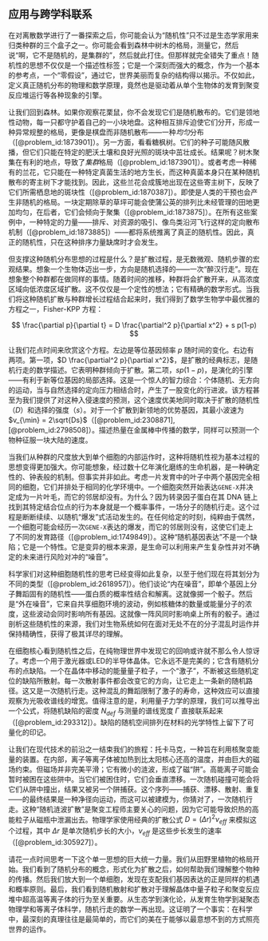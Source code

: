 ## 应用与跨学科联系

在对离散数学进行了一番探索之后，你可能会认为“随机性”只不过是生态学家用来归类种群的三个盒子之一。你可能会看到森林中树木的格局，测量它，然后说“啊，它不是随机的，是集群的”，然后就此打住。但那样就完全错失了重点！随机性的思想不仅仅是一个描述性标签；它是一个深刻而强大的概念，作为一个基本的参考点，一个“零假设”，通过它，世界美丽而复杂的结构得以揭示。不仅如此，定义真正随机分布的物理和数学原理，竟然也是驱动着从单个生物体的发育到聚变反应堆运行等各种现象的引擎。

让我们回到森林。如果你观察花栗鼠，你不会发现它们是随机散布的。它们是领地性动物，每一只都守护着自己的一小块地盘。这种相互排斥迫使它们分开，形成一种异常规整的格局，更像是棋盘而非随机散布——一种*均匀*分布（[@problem_id:1873901]）。另一方面，看看糖枫树。它们的种子可能随风散播，但它们只能在特定的肥沃土壤和良好光照的斑块中茁壮成长。结果呢？树木聚集在有利的地点，导致了*集群*格局（[@problem_id:1873901]）。或者考虑一种稀有的兰花，它只能在一种特定真菌生活的地方生长，而这种真菌本身只在某种随机散布的寄主树下才能找到。因此，这些兰花会成簇地出现在这些寄主树下，反映了它们所需栖息地的斑块性（[@problem_id:1870387]）。即使是人类的干预也会产生非随机的格局。一块定期除草的草坪可能会使蒲公英的排列比未经管理的田地更加均匀，在后者，它们会倾向于聚集（[@problem_id:1873875]）。在所有这些案例中，一种特定的力量——排斥、对资源的吸引、像鸟类沿河飞行这样的定向散布机制（[@problem_id:1873885]）——都将系统推离了真正的随机性。因此，真正的随机性，只在这种排序力量缺席时才会发生。

但支撑这种随机分布思想的过程是什么？是扩散过程，是无数微观、随机步骤的宏观结果。想象一个生物体迈出一步，方向是随机选择的——一次“醉汉行走”。现在想象整个种群都在做同样的事情。随着时间的推移，种群将会扩散开来，从高浓度区域向低浓度区域扩散。这不仅仅是一个定性的想法；它有精确的数学形式。当我们将这种随机扩散与种群增长过程结合起来时，我们得到了数学生物学中最优雅的方程之一，Fisher-KPP 方程：

$$ \frac{\partial p}{\partial t} = D \frac{\partial^2 p}{\partial x^2} + s p(1-p) $$

让我们花点时间来欣赏这个方程。左边是等位基因频率 $p$ 随时间的变化。右边有两项。第一项，$D \frac{\partial^2 p}{\partial x^2}$，是扩散的经典标志，是随机行走的数学描述。它表明种群倾向于扩散。第二项，$s p(1-p)$，是演化的引擎——有利于新等位基因的局部选择。这是一个惊人的智力综合：个体随机、无方向的运动，当与自然选择的定向压力相结合时，产生了一股变化的行进波。该方程甚至为我们提供了对这种入侵速度的预测，这个速度优美地同时取决于扩散的随机性（$D$）和选择的强度（$s$）。对于一个扩散到新领地的优势基因，其最小波速为 $v_{\min} = 2\sqrt{Ds}$（[@problem_id:2308871], [@problem_id:2798508]）。描述热量在金属棒中传播的数学，同样可以预测一个物种征服一块大陆的速度。

当我们从种群的尺度放大到单个细胞的内部运作时，这种将随机性视为基本过程的思想变得更加强大。你可能想象，经过数十亿年演化磨练的生命机器，是一种确定性的、钟表般的机制。但事实并非如此。考虑一片发育中的叶子中两个基因完全相同的细胞，它们并排处于相同的化学环境中。一个细胞突然开始表达`GENE-X`并决定成为一片叶毛，而它的邻居却没有。为什么？因为转录因子蛋白在其 DNA 链上找到其特定结合位点的行为本身就是一个概率事件，一场分子的随机行走。这个过程是断断续续、以随机“爆发”式活动发生的。在任何给定的时刻，纯粹由于偶然，一个细胞可能会经历一次`GENE-X`表达的爆发，而它的邻居则没有，这使它们走上了不同的发育路径（[@problem_id:1749849]）。这种“随机基因表达”不是一个缺陷；它是一个特性。它是变异的根本来源，是生命可以利用来产生复杂性并对不确定的未来进行风险对冲的“噪音”。

科学家们对这种细胞随机性的思考已经变得如此复杂，以至于他们现在将其划分为不同的类型（[@problem_id:2618957]）。他们谈论“内在噪音”，即单个基因上分子舞蹈固有的随机性——蛋白质的概率性结合和解离。这就像掷一个骰子。然后是“外在噪音”，它来自共享细胞环境的波动，例如核糖体的数量或能量分子的浓度，这些波动会同时影响所有基因。这就像一阵风同时影响桌上所有的骰子。通过剖析这些随机性的来源，我们对生物系统如何在面对无处不在的分子混乱时运作并保持精确性，获得了极其详尽的理解。

在细胞核心看到随机性之后，在纯物理世界中发现它的回响或许就不那么令人惊讶了。考虑一个用于激光器或LED的半导体晶体。它永远不是完美的；它含有随机分布的点缺陷。一个在晶体中移动的能量量子粒子，一个“激子”，不断被这些随机定位的缺陷所散射。每一次散射事件都会改变它的方向，让它走上一条新的随机路径。这又是一次随机行走。这种混乱的舞蹈限制了激子的寿命，这种效应可以直接观察为光吸收谱线的增宽。值得注意的是，利用量子力学的原理，我们可以推导出一个公式，将随机缺陷的密度 $N_{def}$ 与测量的谱线宽度 $\Gamma$ 直接联系起来（[@problem_id:293312]）。缺陷的随机空间排列在材料的光学特性上留下了可量化的印记。

让我们在现代技术的前沿之一结束我们的旅程：托卡马克，一种旨在利用核聚变能量的装置。在内部，离子等离子体被加热到比太阳核心还高的温度，并由巨大的磁场约束。但磁场并非完美平滑；它有微小的涟波，形成了磁“阱”。高能离子可能会暂时被困在这些阱中。当它们被困住时，它们会垂直漂移。一次随机碰撞可能会将它们从阱中撞出，结果又被另一个阱捕获。这个序列——捕获、漂移、散射、重复——的最终结果是一种净径向运动，而这可以被建模为，你猜对了，一次随机行走。这种“随机涟波扩散”是聚变工程师主要关心的问题，因为它可能导致炽热的高能粒子从磁瓶中泄漏出去。物理学家使用经典的扩散公式 $D = (\Delta r)^2 \nu_{eff}$ 来模拟这个过程，其中 $\Delta r$ 是单次随机步长的大小，$\nu_{eff}$ 是这些步长发生的速率（[@problem_id:305927]）。

请花一点时间思考一下这个单一思想的巨大统一力量。我们从田野里植物的格局开始。我们看到了随机分布的概念，形式化为扩散之后，如何帮助我们理解整个物种的传播。然后我们放大到一个单细胞，发现在支配我们基因表达的正是同样的机遇和概率原则。最后，我们看到随机散射和扩散对于理解晶体中量子粒子和聚变反应堆中超高温等离子体的行为至关重要。从生态学到演化论，从发育生物学到凝聚态物理学和等离子体科学，随机行走的数学一再出现。这证明了一个事实：在科学中，最深刻的真理往往是最简单的，而它们的美在于能够以最意想不到的方式照亮世界的运作。